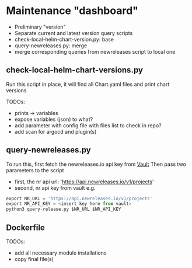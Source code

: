# Maintenance "dashboard"

  - Preliminary "version"
  - Separate current and latest version query scripts
  - check-local-helm-chart-version.py: base
  - query-newreleases.py: merge
  - merge corresponding queries from newreleases script to local one

## check-local-helm-chart-versions.py

Run this script in place, it will find all Chart.yaml files and print chart versions

TODOs:
  - prints -> variables
  - expose variables (json) to what?
  - add parameter with config file with files list to check in repo?
  - add scan for argocd and plugin(s)

## query-newreleases.py

To run this, first fetch the newreleases.io api key from [Vault](https://vault.demo.catena-x.net/ui/vault/secrets/devsecops/show/acme/machine-user)
Then pass two parameters to the script
  - first, the nr api url: 'https://api.newreleases.io/v1/projects'
  - second, nr api key from vault
e.g.
```python
export NR_URL = 'https://api.newreleases.io/v1/projects'
export NR_API_KEY = <insert key here from vault>
python3 query-release.py $NR_URL $NR_API_KEY
```

## Dockerfile

TODOs:
  - add all necessary module installations
  - copy final file(s)
